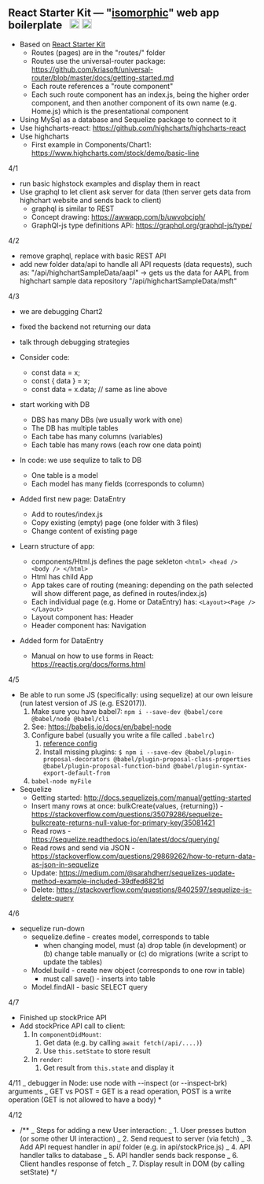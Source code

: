 ## React Starter Kit — "[isomorphic](http://nerds.airbnb.com/isomorphic-javascript-future-web-apps/)" web app boilerplate &nbsp; <a href="https://github.com/kriasoft/react-starter-kit/stargazers"><img src="https://img.shields.io/github/stars/kriasoft/react-starter-kit.svg?style=social&label=Star&maxAge=3600" height="20"></a> <a href="https://twitter.com/ReactStarter"><img src="https://img.shields.io/twitter/follow/ReactStarter.svg?style=social&label=Follow&maxAge=3600" height="20"></a>

- Based on [React Starter Kit](https://www.reactstarterkit.com)
  - Routes (pages) are in the "routes/" folder
  - Routes use the universal-router package: https://github.com/kriasoft/universal-router/blob/master/docs/getting-started.md
  - Each route references a "route component"
  - Each such route component has an index.js, being the higher order component, and then another component of its own name (e.g. Home.js) which is the presentational component
- Using MySql as a database and Sequelize package to connect to it
- Use highcharts-react: https://github.com/highcharts/highcharts-react
- Use highcharts
  - First example in Components/Chart1: https://www.highcharts.com/stock/demo/basic-line

4/1

- run basic highstock examples and display them in react
- Use graphql to let client ask server for data (then server gets data from highchart website and sends back to client)
  - graphql is similar to REST
  - Concept drawing: https://awwapp.com/b/uwvobciph/
  - GraphQl-js type definitions APi: https://graphql.org/graphql-js/type/

4/2

- remove graphql, replace with basic REST API
- add new folder data/api to handle all API requests (data requests), such as:
  "/api/highchartSampleData/aapl" -> gets us the data for AAPL from highchart sample data repository
  "/api/highchartSampleData/msft"

4/3

- we are debugging Chart2
- fixed the backend not returning our data
- talk through debugging strategies
- Consider code:
  - const data = x;
  - const { data } = x;
  - const data = x.data; // same as line above
- start working with DB
  - DBS has many DBs (we usually work with one)
  - The DB has multiple tables
  - Each tabe has many columns (variables)
  - Each table has many rows (each row one data point)
- In code: we use sequlize to talk to DB
  - One table is a model
  - Each model has many fields (corresponds to column)
- Added first new page: DataEntry

  - Add to routes/index.js
  - Copy existing (empty) page (one folder with 3 files)
  - Change content of existing page

- Learn structure of app:
  - components/Html.js defines the page sekleton `<html> <head /> <body /> </html>`
  - Html has child App
  - App takes care of routing (meaning: depending on the path selected will show different page, as defined in routes/index.js)
  - Each individual page (e.g. Home or DataEntry) has: `<Layout><Page /></Layout>`
  - Layout component has: Header
  - Header component has: Navigation
- Added form for DataEntry
  - Manual on how to use forms in React: https://reactjs.org/docs/forms.html

4/5

- Be able to run some JS (specifically: using sequelize) at our own leisure (run latest version of JS (e.g. ES2017)).
  1. Make sure you have babel7: `npm i --save-dev @babel/core @babel/node @babel/cli`
  1. See: https://babeljs.io/docs/en/babel-node
  1. Configure babel (usually you write a file called `.babelrc`)
     1. [reference config](https://github.com/Domiii/dbdi/blob/master/.babelrc)
     1. Install missing plugins: `$ npm i --save-dev @babel/plugin-proposal-decorators @babel/plugin-proposal-class-properties @babel/plugin-proposal-function-bind @babel/plugin-syntax-export-default-from`
  1. `babel-node myFile`
- Sequelize
  - Getting started: http://docs.sequelizejs.com/manual/getting-started
  - Insert many rows at once: bulkCreate(values, {returning}) - https://stackoverflow.com/questions/35079286/sequelize-bulkcreate-returns-null-value-for-primary-key/35081421
  - Read rows - https://sequelize.readthedocs.io/en/latest/docs/querying/
  - Read rows and send via JSON - https://stackoverflow.com/questions/29869262/how-to-return-data-as-json-in-sequelize
  - Update: https://medium.com/@sarahdherr/sequelizes-update-method-example-included-39dfed6821d
  - Delete: https://stackoverflow.com/questions/8402597/sequelize-js-delete-query

4/6

- sequelize run-down
  - sequelize.define - creates model, corresponds to table
    - when changing model, must (a) drop table (in development) or (b) change table manually or (c) do migrations (write a script to update the tables)
  - Model.build - create new object (corresponds to one row in table)
    - must call save() - inserts into table
  - Model.findAll - basic SELECT query

4/7

- Finished up stockPrice API
- Add stockPrice API call to client:
  1. In `componentDidMount`:
     1. Get data (e.g. by calling `await fetch(/api/....)`)
     1. Use `this.setState` to store result
  1. In `render`:
     1. Get result from `this.state` and display it

4/11
_ debugger in Node: use node with --inspect (or --inspect-brk) arguments
_ GET vs POST = GET is a read operation, POST is a write operation
(GET is not allowed to have a body) \*

4/12

- /\*\*
  \_ Steps for adding a new User interaction:
  _ 1. User presses button (or some other UI interaction)
  _ 2. Send request to server (via fetch)
  _ 3. Add API request handler in api/ folder (e.g. in api/stockPrice.js)
  _ 4. API handler talks to database
  _ 5. API handler sends back response
  _ 6. Client handles response of fetch
  \_ 7. Display result in DOM (by calling setState)
  \*/

